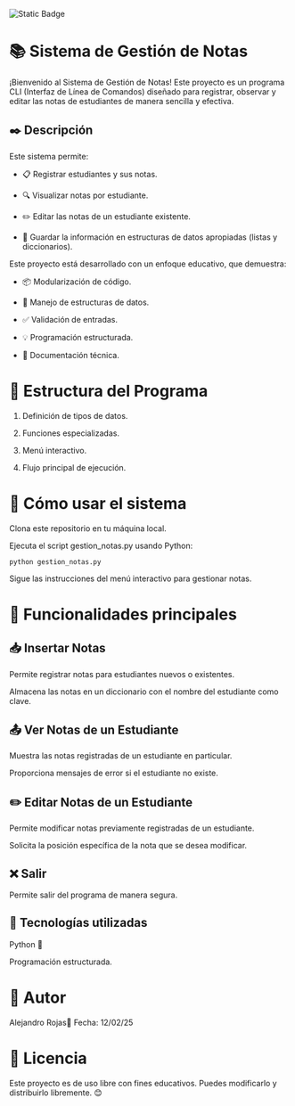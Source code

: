![Static Badge](https://img.shields.io/badge/Python-3.13.2-blue?logo=Python&logoColor=blue)


# 📚 Sistema de Gestión de Notas

¡Bienvenido al Sistema de Gestión de Notas! Este proyecto es un programa CLI (Interfaz de Línea de Comandos) diseñado para registrar, observar y editar las notas de estudiantes de manera sencilla y efectiva.

## ✒️ Descripción

Este sistema permite:

- 📋 Registrar estudiantes y sus notas.

- 🔍 Visualizar notas por estudiante.

- ✏️ Editar las notas de un estudiante existente.

- 💾 Guardar la información en estructuras de datos apropiadas (listas y diccionarios).

Este proyecto está desarrollado con un enfoque educativo, que demuestra:

- 📦 Modularización de código.

- 📂 Manejo de estructuras de datos.

- ✅ Validación de entradas.

- 💡 Programación estructurada.

- 📖 Documentación técnica.

# 📁 Estructura del Programa

1. Definición de tipos de datos.

2. Funciones especializadas.

3. Menú interactivo.

4. Flujo principal de ejecución.

# 🚀 Cómo usar el sistema

Clona este repositorio en tu máquina local.

Ejecuta el script gestion_notas.py usando Python:
```
python gestion_notas.py
```
Sigue las instrucciones del menú interactivo para gestionar notas.

# 🔑 Funcionalidades principales

## 📥 Insertar Notas

Permite registrar notas para estudiantes nuevos o existentes.

Almacena las notas en un diccionario con el nombre del estudiante como clave.

## 📤 Ver Notas de un Estudiante

Muestra las notas registradas de un estudiante en particular.

Proporciona mensajes de error si el estudiante no existe.

## ✏️ Editar Notas de un Estudiante

Permite modificar notas previamente registradas de un estudiante.

Solicita la posición específica de la nota que se desea modificar.

## ❌ Salir

Permite salir del programa de manera segura.

## 🔧 Tecnologías utilizadas

Python 🐍

Programación estructurada.

# 📌 Autor

Alejandro Rojas📅 Fecha: 12/02/25

# 📜 Licencia

Este proyecto es de uso libre con fines educativos. Puedes modificarlo y distribuirlo libremente. 😊


